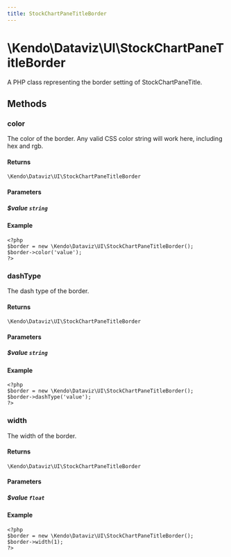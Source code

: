 ```yaml
---
title: StockChartPaneTitleBorder
---
```


# \Kendo\Dataviz\UI\StockChartPaneTitleBorder

A PHP class representing the border setting of StockChartPaneTitle.


## Methods

### color
The color of the border. Any valid CSS color string will work here, including
hex and rgb.

#### Returns
`\Kendo\Dataviz\UI\StockChartPaneTitleBorder`

#### Parameters

##### $value `string`



#### Example 
    <?php
    $border = new \Kendo\Dataviz\UI\StockChartPaneTitleBorder();
    $border->color('value');
    ?>

### dashType
The dash type of the border.

#### Returns
`\Kendo\Dataviz\UI\StockChartPaneTitleBorder`

#### Parameters

##### $value `string`



#### Example 
    <?php
    $border = new \Kendo\Dataviz\UI\StockChartPaneTitleBorder();
    $border->dashType('value');
    ?>

### width
The width of the border.

#### Returns
`\Kendo\Dataviz\UI\StockChartPaneTitleBorder`

#### Parameters

##### $value `float`



#### Example 
    <?php
    $border = new \Kendo\Dataviz\UI\StockChartPaneTitleBorder();
    $border->width(1);
    ?>

